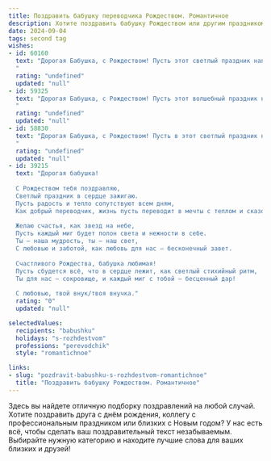 ```yaml
---
title: Поздравить бабушку переводчика Рождеством. Романтичное
description: Хотите поздравить бабушку Рождеством или другим праздником? Наш ИИ создаст незабываемое поздравление, а вы обязательно выделитесь среди других.  
date: 2024-09-04
tags: second tag
wishes:
- id: 60160
  text: "Дорогая Бабушка, с Рождеством! Пусть этот светлый праздник наполнит твою жизнь теплом, любовью и радостью. Желаю тебе крепкого здоровья, богатого духа и много-много счастливых мгновений! Ты - настоящий ангел-хранитель для всех нас, и твое доброе сердце, как волшебный переводчик, всегда находит слова утешения и поддержки.
  "
  rating: "undefined"
  updated: "null"
- id: 59325
  text: "Дорогая Бабушка, с Рождеством! Пусть этот волшебный праздник наполнит твой дом теплом, светом и любовью, а сердце – радостью и умиротворением. Пусть твое мастерство переводчика, дающее тебе возможность постигать красоту и глубину разных языков, принесет тебе еще больше вдохновения и новых открытий. Счастья тебе, здоровья и всего самого доброго!
  "
  rating: "undefined"
  updated: "null"
- id: 58830
  text: "Дорогая Бабушка, с Рождеством! Пусть в этот светлый праздник над твоей жизнью, такой щедрой и полной переводов, струится тепло и любовь. Пусть слова, которые ты так мастерски переводишь, всегда несут мир и радость.
  "
  rating: "undefined"
  updated: "null"
- id: 39215
  text: "Дорогая бабушка!
  
  С Рождеством тебя поздравляю,
  Светлый праздник в сердце зажигаю.
  Пусть радость и тепло сопутствуют всем дням,
  Как добрый переводчик, жизнь пусть переводит в мечты с теплом и сказочными рамами.
  
  Желаю счастья, как звезд на небе,
  Пусть каждый миг будет полон света и нежности в себе.
  Ты — наша мудрость, ты — наш свет,
  С любовью и заботой, как любовь для нас — бесконечный завет.
  
  Счастливого Рождества, бабушка любимая!
  Пусть сбудется всё, что в сердце лежит, как светлый стихийный ритм,
  Ты для нас — сокровище, и каждый миг с тобой — бесценный дар!
  
  С любовью, твой внук/твоя внучка."
  rating: "0"
  updated: "null"

selectedValues:
  recipients: "babushku"
  holidays: "s-rozhdestvom"
  professions: "perevodchik"
  style: "romantichnoe"

links:
- slug: "pozdravit-babushku-s-rozhdestvom-romantichnoe"
  title: "Поздравить бабушку Рождеством. Романтичное"
---
```


Здесь вы найдете отличную подборку поздравлений на любой случай. 
Хотите поздравить друга с днём рождения, коллегу с профессиональным праздником или близких с Новым годом? У нас есть всё, чтобы сделать ваш поздравительный текст незабываемым. Выбирайте нужную категорию и находите лучшие слова для ваших близких и друзей!
